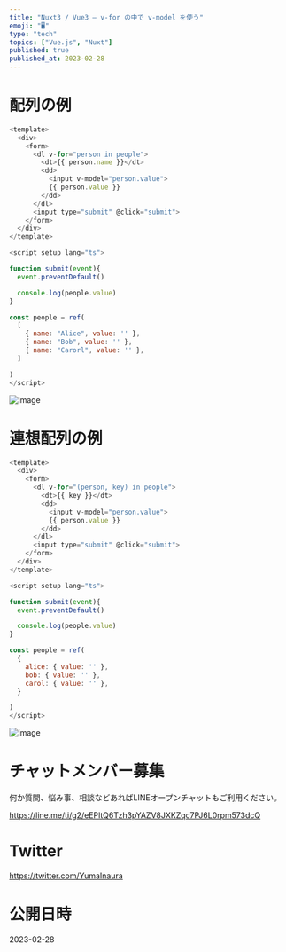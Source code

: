 ```yaml
---
title: "Nuxt3 / Vue3 – v-for の中で v-model を使う"
emoji: "🖥"
type: "tech"
topics: ["Vue.js", "Nuxt"]
published: true
published_at: 2023-02-28
---
```


# 配列の例

```js
<template>
  <div>
    <form>
      <dl v-for="person in people">
        <dt>{{ person.name }}</dt>
        <dd>
          <input v-model="person.value">
          {{ person.value }}
        </dd>
      </dl>
      <input type="submit" @click="submit">
    </form>
  </div>
</template>

<script setup lang="ts">

function submit(event){
  event.preventDefault()

  console.log(people.value)
}

const people = ref(
  [
    { name: "Alice", value: '' },
    { name: "Bob", value: '' },
    { name: "Carorl", value: '' },
  ]

)
</script>
```

![image](https://user-images.githubusercontent.com/13635059/221751950-70860bdc-fbee-4426-a125-f118f75a0e5c.png)

# 連想配列の例

```js
<template>
  <div>
    <form>
      <dl v-for="(person, key) in people">
        <dt>{{ key }}</dt>
        <dd>
          <input v-model="person.value">
          {{ person.value }}
        </dd>
      </dl>
      <input type="submit" @click="submit">
    </form>
  </div>
</template>

<script setup lang="ts">

function submit(event){
  event.preventDefault()

  console.log(people.value)
}

const people = ref(
  {
    alice: { value: '' },
    bob: { value: '' },
    carol: { value: '' },
  }

)
</script>
```

![image](https://user-images.githubusercontent.com/13635059/221754565-a745a84d-dd2f-421c-bd93-4b173d26ccbd.png)


# チャットメンバー募集


何か質問、悩み事、相談などあればLINEオープンチャットもご利用ください。

https://line.me/ti/g2/eEPltQ6Tzh3pYAZV8JXKZqc7PJ6L0rpm573dcQ


# Twitter

https://twitter.com/YumaInaura


# 公開日時

2023-02-28
